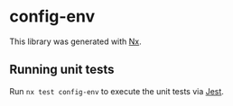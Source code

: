 # config-env

This library was generated with [Nx](https://nx.dev).

## Running unit tests

Run `nx test config-env` to execute the unit tests via [Jest](https://jestjs.io).
